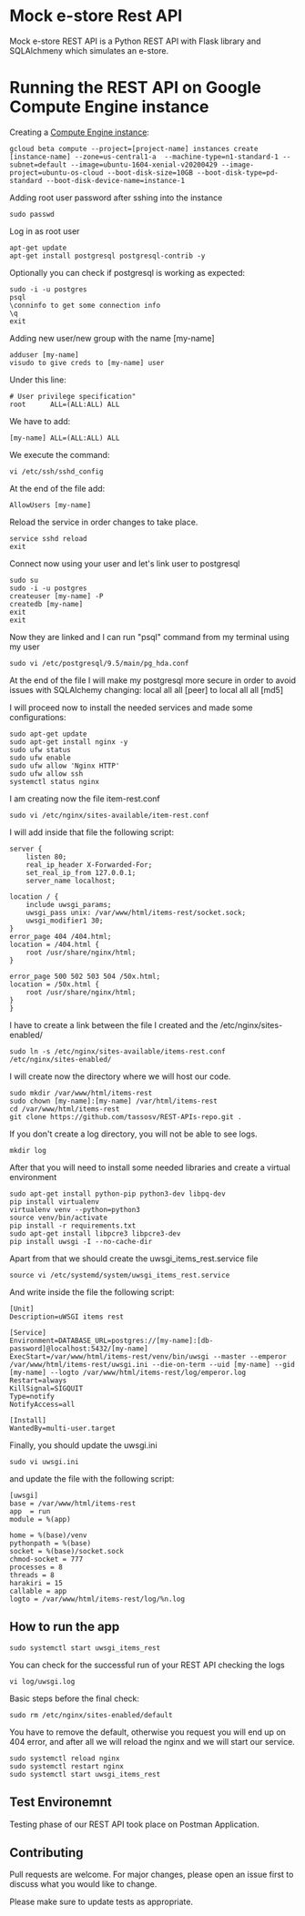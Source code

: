 # Mock e-store Rest API

Mock e-store REST API is a Python REST API with Flask library and SQLAlchmeny which simulates an e-store.

# Running the REST API on Google Compute Engine instance

Creating a [Compute Engine instance](https://cloud.google.com/compute/docs/instances/create-start-instance):
```
gcloud beta compute --project=[project-name] instances create [instance-name] --zone=us-central1-a  --machine-type=n1-standard-1 --subnet=default --image=ubuntu-1604-xenial-v20200429 --image-project=ubuntu-os-cloud --boot-disk-size=10GB --boot-disk-type=pd-standard --boot-disk-device-name=instance-1
```

Adding root user password after sshing into the instance
```
sudo passwd
```

Log in as root user
```
apt-get update
apt-get install postgresql postgresql-contrib -y
```
Optionally you can check if postgresql is working as expected:
```
sudo -i -u postgres
psql
\conninfo to get some connection info
\q
exit
```
Adding new user/new group with the name [my-name]
```
adduser [my-name]
visudo to give creds to [my-name] user
```
Under this line: 
```
# User privilege specification"
root 	  ALL=(ALL:ALL) ALL
```
We have to add:
```
[my-name] ALL=(ALL:ALL) ALL

```
We execute the command:
```
vi /etc/ssh/sshd_config
```
At the end of the file add:
```
AllowUsers [my-name] 
```
Reload the service in order changes to take place.
```
service sshd reload
exit 
```

Connect now using your user and let's link user to postgresql
```
sudo su
sudo -i -u postgres
createuser [my-name] -P
createdb [my-name]
exit
exit
```
Now they are linked and I can run "psql" command from my terminal using my user

```
sudo vi /etc/postgresql/9.5/main/pg_hda.conf
```

At the end of the file I will make my postgresql more secure in order to avoid issues with SQLAlchemy changing:
local all all [peer] to
local all all [md5] 

I will proceed now to install the needed services and made some configurations:

```
sudo apt-get update 
sudo apt-get install nginx -y
sudo ufw status 
sudo ufw enable
sudo ufw allow 'Nginx HTTP'
sudo ufw allow ssh
systemctl status nginx
```
I am creating now the file item-rest.conf 
```
sudo vi /etc/nginx/sites-available/item-rest.conf
```
I will add inside that file the following script:

```
server {
	listen 80;
	real_ip_header X-Forwarded-For;
	set_real_ip_from 127.0.0.1;
	server_name localhost;

location / {
	include uwsgi_params;
	uwsgi_pass unix: /var/www/html/items-rest/socket.sock;
	uwsgi_modifier1 30;
}
error_page 404 /404.html;
location = /404.html {
	root /usr/share/nginx/html;
}

error_page 500 502 503 504 /50x.html;
location = /50x.html {
	root /usr/share/nginx/html;
}
}
```
I have to create a link between the file I created and the /etc/nginx/sites-enabled/
```
sudo ln -s /etc/nginx/sites-available/items-rest.conf /etc/nginx/sites-enabled/
```
I will create now the directory where we will host our code.
```
sudo mkdir /var/www/html/items-rest
sudo chown [my-name]:[my-name] /var/html/items-rest
cd /var/www/html/items-rest
git clone https://github.com/tassosv/REST-APIs-repo.git .
```
If you don't create a log directory, you will not be able to see logs.
```
mkdir log
```

After that you will need to install some needed libraries and create a virtual environment
```
sudo apt-get install python-pip python3-dev libpq-dev
pip install virtualenv
virtualenv venv --python=python3
source venv/bin/activate
pip install -r requirements.txt
sudo apt-get install libpcre3 libpcre3-dev
pip install uwsgi -I --no-cache-dir
```
Apart from that we should create the uwsgi_items_rest.service file
```
source vi /etc/systemd/system/uwsgi_items_rest.service
```
And write inside the file the following script:
```
[Unit]
Description=uWSGI items rest

[Service]
Environment=DATABASE_URL=postgres://[my-name]:[db-password]@localhost:5432/[my-name]
ExecStart=/var/www/html/items-rest/venv/bin/uwsgi --master --emperor /var/www/html/items-rest/uwsgi.ini --die-on-term --uid [my-name] --gid [my-name] --logto /var/www/html/items-rest/log/emperor.log
Restart=always
KillSignal=SIGQUIT
Type=notify
NotifyAccess=all

[Install]
WantedBy=multi-user.target
```
Finally, you should update the uwsgi.ini
```
sudo vi uwsgi.ini
```
and update the file with the following script:
```
[uwsgi]
base = /var/www/html/items-rest
app  = run
module = %(app)

home = %(base)/venv
pythonpath = %(base)
socket = %(base)/socket.sock
chmod-socket = 777
processes = 8
threads = 8
harakiri = 15
callable = app
logto = /var/www/html/items-rest/log/%n.log
```

## How to run the app
```
sudo systemctl start uwsgi_items_rest 
```
You can check for the successful run of your REST API checking the logs
```
vi log/uwsgi.log
```
Basic steps before the final check:
```
sudo rm /etc/nginx/sites-enabled/default
```
You have to remove the default, otherwise you request you will end up on 404 error, and after all we will reload the nginx and we will start our service.

```
sudo systemctl reload nginx 
sudo systemctl restart nginx
sudo systemctl start uwsgi_items_rest
```

## Test Environemnt
Testing phase of our REST API took place on Postman Application. 

## Contributing
Pull requests are welcome. For major changes, please open an issue first to discuss what you would like to change.

Please make sure to update tests as appropriate.
